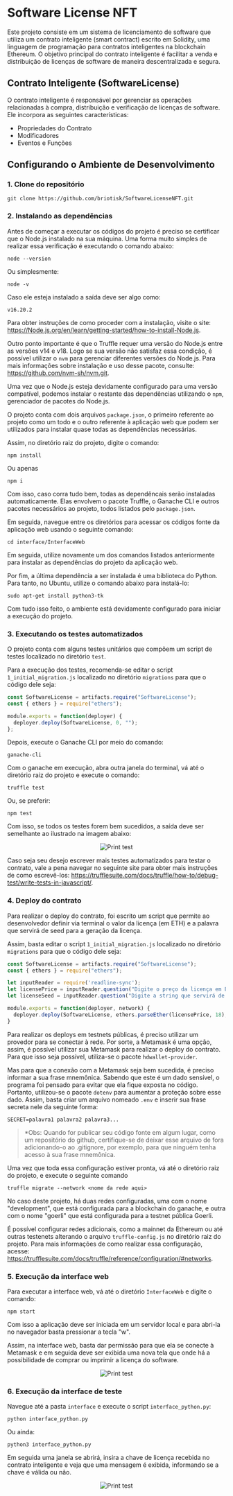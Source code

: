 # Software License NFT

Este projeto consiste em um sistema de licenciamento de software que utiliza um contrato inteligente (smart contract) escrito em Solidity, uma linguagem de programação para contratos inteligentes na blockchain Ethereum. O objetivo principal do contrato inteligente é facilitar a venda e distribuição de licenças de software de maneira descentralizada e segura.

## Contrato Inteligente (SoftwareLicense)

O contrato inteligente é responsável por gerenciar as operações relacionadas à compra, distribuição e verificação de licenças de software. Ele incorpora as seguintes características:

- Propriedades do Contrato
- Modificadores
- Eventos e Funções 

## Configurando o Ambiente de Desenvolvimento

### 1. Clone do repositório

```
git clone https://github.com/briotisk/SoftwareLicenseNFT.git
```
### 2. Instalando as dependências

Antes de começar a executar os códigos do projeto é preciso se certificar que o Node.js instalado na sua máquina. Uma forma muito simples de realizar essa verificação é executando o comando abaixo:

```
node --version
```

Ou simplesmente: 

```
node -v
```

Caso ele esteja instalado a saída deve ser algo como:

```
v16.20.2
```

Para obter instruções de como proceder com a instalação, visite o site: https://Node.js.org/en/learn/getting-started/how-to-install-Node.js.

Outro ponto importante é que o Truffle requer uma versão do Node.js entre as versões v14 e v18. Logo se sua versão não satisfaz essa condição, é possível utilizar o ``nvm`` para gerenciar diferentes versões do Node.js. Para mais informações sobre instalação e uso desse pacote, consulte: https://github.com/nvm-sh/nvm.git.

Uma vez que o Node.js esteja devidamente configurado para uma versão compatível, podemos instalar o restante das dependências utilizando o ``npm``, gerenciador de pacotes do Node.js.

O projeto conta com dois arquivos ``package.json``, o primeiro referente ao projeto como um todo e o outro referente à aplicação web que podem ser utilizados para instalar quase todas as dependências necessárias. 

Assim, no diretório raiz do projeto, digite o comando:

```
npm install
```

Ou apenas

```
npm i
```

Com isso, caso corra tudo bem, todas as dependêncais serão instaladas automaticamente. Elas envolvem o pacote Truffle, o Ganache CLI e outros pacotes necessários ao projeto, todos listados pelo ``package.json``.

Em seguida, navegue entre os diretórios para acessar os códigos fonte da aplicação web usando o seguinte comando:

```
cd interface/InterfaceWeb
```

Em seguida, utilize novamente um dos comandos listados anteriormente para instalar as dependências do projeto da aplicação web.

Por fim, a última dependência a ser instalada é uma biblioteca do Python. Para tanto, no Ubuntu, utilize o comando abaixo para instalá-lo:

```
sudo apt-get install python3-tk
```

Com tudo isso feito, o ambiente está devidamente configurado para iniciar a execução do projeto.

### 3. Executando os testes automatizados

O projeto conta com alguns testes unitários que compõem um script de testes localizado no diretório ``test``. 

Para a execução dos testes, recomenda-se editar o script ``1_initial_migration.js`` localizado no diretório ``migrations`` para que o código dele seja:  

```javascript
const SoftwareLicense = artifacts.require("SoftwareLicense");
const { ethers } = require("ethers");

module.exports = function(deployer) {
  deployer.deploy(SoftwareLicense, 0, "");
};
```

Depois, execute o Ganache CLI por meio do comando:

```
ganache-cli
```

Com o ganache em execução, abra outra janela do terminal, vá até o diretório raiz do projeto e execute o comando:

```
truffle test
```

Ou, se preferir:

```
npm test
```

Com isso, se todos os testes forem bem sucedidos, a saída deve ser semelhante ao ilustrado na imagem abaixo:

<p align="center">
    <img src="./images/saida-testes.png" alt="Print test">
</p>

Caso seja seu desejo escrever mais testes automatizados para testar o contrato, vale a pena navegar no seguinte site para obter mais instruções de como escrevê-los: https://trufflesuite.com/docs/truffle/how-to/debug-test/write-tests-in-javascript/.

### 4. Deploy do contrato

Para realizar o deploy do contrato, foi escrito um script que permite ao desenvolvedor definir via terminal o valor da licença (em ETH) e a palavra que servirá de seed para a geração da licença.

Assim, basta editar o script ``1_initial_migration.js`` localizado no diretório ``migrations`` para que o código dele seja:  

```javascript
const SoftwareLicense = artifacts.require("SoftwareLicense");
const { ethers } = require("ethers");

let inputReader = require('readline-sync');
let licensePrice = inputReader.question("Digite o preço da licença em ETH: ");
let licenseSeed = inputReader.question("Digite a string que servirá de seed para a licença: ");

module.exports = function(deployer, network) {
  deployer.deploy(SoftwareLicense, ethers.parseEther(licensePrice, 18), licenseSeed);
}
```

Para realizar os deploys em testnets públicas, é preciso utilizar um provedor para se conectar à rede. Por sorte, a Metamask é uma opção, assim, é possível utilizar sua Metamask para realizar o deploy do contrato. Para que isso seja possível, utiliza-se o pacote ``hdwallet-provider``. 

Mas para que a conexão com a Metamask seja bem sucedida, é preciso informar a sua frase mnemônica. Sabendo que este é um dado sensível, o programa foi pensado para evitar que ela fique exposta no código. Portanto, utilizou-se o pacote ``dotenv`` para aumentar a proteção sobre esse dado. Assim, basta criar um arquivo nomeado ``.env`` e inserir sua frase secreta nele da seguinte forma:

```
SECRET=palavra1 palavra2 palavra3...
```

> *Obs: Quando for publicar seu código fonte em algum lugar, como um repositório do github, certifique-se de deixar esse arquivo de fora adicionando-o ao .gitignore, por exemplo, para que ninguém tenha acesso à sua frase mnemônica.

Uma vez que toda essa configuração estiver pronta, vá até o diretório raiz do projeto, e execute o seguinte comando

```
truffle migrate --network <nome da rede aqui>
```

No caso deste projeto, há duas redes configuradas, uma com o nome "development", que está configurada para a blockchain do ganache, e outra com o nome "goerli" que está configurada para a testnet pública Goerli. 

É possível configurar redes adicionais, como a mainnet da Ethereum ou até outras testenets alterando o arquivo ``truffle-config.js`` no diretório raiz do projeto. Para mais informações de como realizar essa configuração, acesse: https://trufflesuite.com/docs/truffle/reference/configuration/#networks.

### 5. Execução da interface web

Para executar a interface web, vá até o diretório ``InterfaceWeb`` e digite o comando:

```
npm start
```

Com isso a aplicação deve ser iniciada em um servidor local e para abri-la no navegador basta pressionar a tecla "w".

Assim, na interface web, basta dar permissão para que ela se conecte à Metamask e em seguida deve ser exibida uma nova tela que onde há a possibilidade de comprar ou imprimir a licença do software.

<p align="center">
    <img src="./images/interface-web.png" alt="Print test">
</p>

### 6. Execução da interface de teste

Navegue até a pasta ```interface``` e execute o script ```interface_python.py```:

```
python interface_python.py
```

Ou ainda:

```
python3 interface_python.py
```

Em seguida uma janela se abrirá, insira a chave de licença recebida no contrato inteligente e veja que uma mensagem é exibida, informando se a chave é válida ou não.

<p align="center">
    <img src="./images/interface-python.png" alt="Print test">
</p>